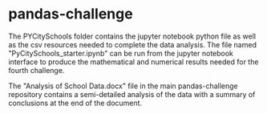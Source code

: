 # pandas-challenge
The PYCitySchools folder contains the jupyter notebook python file as well as the csv resources needed to complete the data analysis. The file named "PyCitySchools_starter.ipynb" can be run from the jupyter notebook interface to produce the mathematical and numerical results needed for the fourth challenge.

The "Analysis of School Data.docx" file in the main pandas-challenge repository contains a semi-detailed analysis of the data with a summary of conclusions at the end of the document.
